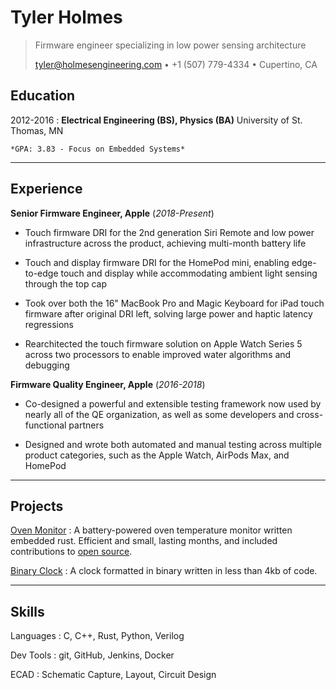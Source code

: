 Tyler Holmes
============

> Firmware engineer specializing in low power sensing architecture
>
> <tyler@holmesengineering.com> • +1 (507) 779-4334 • Cupertino, CA

Education
---------

2012-2016
:   **Electrical Engineering (BS), Physics (BA)** University of St. Thomas, MN

    *GPA: 3.83 - Focus on Embedded Systems*

---

Experience
----------

**Senior Firmware Engineer, Apple** (_2018-Present_)

* Touch firmware DRI for the 2nd generation Siri Remote and low power infrastructure across
  the product, achieving multi-month battery life

* Touch and display firmware DRI for the HomePod mini, enabling edge-to-edge
  touch and display while accommodating ambient light sensing through the top cap

* Took over both the 16" MacBook Pro and Magic Keyboard for iPad touch firmware after original
  DRI left, solving large power and haptic latency regressions

* Rearchitected the touch firmware solution on Apple Watch Series 5 across two
  processors to enable improved water algorithms and debugging

**Firmware Quality Engineer, Apple** (_2016-2018_)

* Co-designed a powerful and extensible testing framework now used by nearly all of
  the QE organization, as well as some developers and cross-functional partners

* Designed and wrote both automated and manual testing across multiple product categories,
  such as the Apple Watch, AirPods Max, and HomePod

---

Projects
--------

[Oven Monitor](https://www.holmesengineering.com/oven-temp-rs/)
:   A battery-powered oven temperature monitor written embedded rust.
    Efficient and small, lasting months, and included contributions to [open source](https://github.com/atsamd-rs/atsamd/pulls?q=is%3Apr+author%3ATDHolmes+is%3Amerged).

[Binary Clock](https://www.holmesengineering.com/BinaryClock/)
:   A clock formatted in binary written in less than 4kb of code.

---

Skills
------

Languages
:   C, C++, Rust, Python, Verilog

Dev Tools
:   git, GitHub, Jenkins, Docker

ECAD
:   Schematic Capture, Layout, Circuit Design
